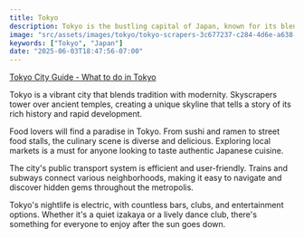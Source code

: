 ```yaml
---
title: Tokyo
description: Tokyo is the bustling capital of Japan, known for its blend of traditional and modern culture, vibrant neighborhoods, and rich history.
image: "src/assets/images/tokyo/tokyo-scrapers-3c677237-c284-4d6e-a638-e12204eabb2e.jpg"
keywords: ["Tokyo", "Japan"]
date: "2025-06-03T18:47:56-07:00"
---
```


[Tokyo City Guide - What to do in Tokyo](https://www.japan-guide.com/e/e2164.html)

Tokyo is a vibrant city that blends tradition with modernity. Skyscrapers tower over ancient temples, creating a unique skyline that tells a story of its rich history and rapid development.

Food lovers will find a paradise in Tokyo. From sushi and ramen to street food stalls, the culinary scene is diverse and delicious. Exploring local markets is a must for anyone looking to taste authentic Japanese cuisine.

The city's public transport system is efficient and user-friendly. Trains and subways connect various neighborhoods, making it easy to navigate and discover hidden gems throughout the metropolis.

Tokyo's nightlife is electric, with countless bars, clubs, and entertainment options. Whether it's a quiet izakaya or a lively dance club, there's something for everyone to enjoy after the sun goes down.
